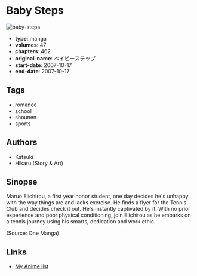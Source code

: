 # Baby Steps

![baby-steps](https://cdn.myanimelist.net/images/manga/2/202589.jpg)

-   **type**: manga
-   **volumes**: 47
-   **chapters**: 462
-   **original-name**: ベイビーステップ
-   **start-date**: 2007-10-17
-   **end-date**: 2007-10-17

## Tags

-   romance
-   school
-   shounen
-   sports

## Authors

-   Katsuki
-   Hikaru (Story & Art)

## Sinopse

Maruo Eiichirou, a first year honor student, one day decides he's unhappy with the way things are and lacks exercise. He finds a flyer for the Tennis Club and decides check it out. He's instantly captivated by it. With no prior experience and poor physical conditioning, join Eiichirou as he embarks on a tennis journey using his smarts, dedication and work ethic.

(Source: One Manga)

## Links

-   [My Anime list](https://myanimelist.net/manga/8300/Baby_Steps)
